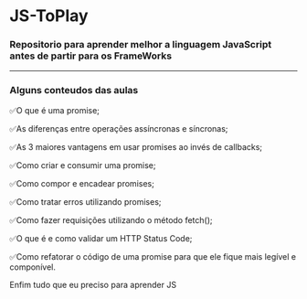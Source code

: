 # JS-ToPlay

### Repositorio para aprender melhor a linguagem JavaScript antes de partir para os FrameWorks
---
### Alguns conteudos das aulas

✅O que é uma promise;

✅As diferenças entre operações assíncronas e síncronas;

✅As 3 maiores vantagens em usar promises ao invés de callbacks;

✅Como criar e consumir uma promise;

✅Como compor e encadear promises;

✅Como tratar erros utilizando promises;

✅Como fazer requisições utilizando o método fetch();

✅O que é e como validar um HTTP Status Code;

✅Como refatorar o código de uma promise para que ele fique mais legível e componível.


Enfim tudo que eu preciso para aprender JS
